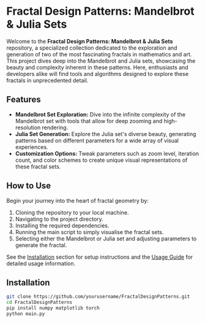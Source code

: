 # Fractal Design Patterns: Mandelbrot & Julia Sets

Welcome to the **Fractal Design Patterns: Mandelbrot & Julia Sets** repository, a specialized collection dedicated to the exploration and generation of two of the most fascinating fractals in mathematics and art. This project dives deep into the Mandelbrot and Julia sets, showcasing the beauty and complexity inherent in these patterns. Here, enthusiasts and developers alike will find tools and algorithms designed to explore these fractals in unprecedented detail.

## Features

- **Mandelbrot Set Exploration:** Dive into the infinite complexity of the Mandelbrot set with tools that allow for deep zooming and high-resolution rendering.
- **Julia Set Generation:** Explore the Julia set's diverse beauty, generating patterns based on different parameters for a wide array of visual experiences.
- **Customization Options:** Tweak parameters such as zoom level, iteration count, and color schemes to create unique visual representations of these fractal sets.

## How to Use

Begin your journey into the heart of fractal geometry by:

1. Cloning the repository to your local machine.
2. Navigating to the project directory.
3. Installing the required dependencies.
4. Running the main script to simply visualise the fractal sets.
5. Selecting either the Mandelbrot or Julia set and adjusting parameters to generate the fractal.

See the [Installation](#installation) section for setup instructions and the [Usage Guide](#usage-guide) for detailed usage information.

## Installation

```bash
git clone https://github.com/yourusername/FractalDesignPatterns.git
cd FractalDesignPatterns
pip install numpy matplotlib torch
python main.py
